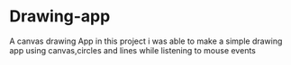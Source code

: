 # Drawing-app
A  canvas drawing App
in this project i was able to make a simple drawing app using canvas,circles and lines while listening to mouse events
